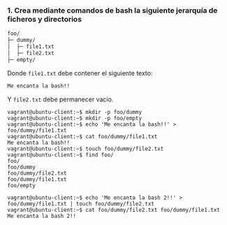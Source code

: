 ### 1. Crea mediante comandos de bash la siguiente jerarquía de ficheros y directorios

```bash
foo/
├─ dummy/
│  ├─ file1.txt
│  ├─ file2.txt
├─ empty/
```

Donde `file1.txt` debe contener el siguiente texto:

```bash
Me encanta la bash!!
```

Y `file2.txt` debe permanecer vacío.

```shell
vagrant@ubuntu-client:~$ mkdir -p foo/dummy
vagrant@ubuntu-client:~$ mkdir -p foo/empty
vagrant@ubuntu-client:~$ echo 'Me encanta la bash!!' > foo/dummy/file1.txt
vagrant@ubuntu-client:~$ cat foo/dummy/file1.txt
Me encanta la bash!!
vagrant@ubuntu-client:~$ touch foo/dummy/file2.txt
vagrant@ubuntu-client:~$ find foo/
foo/
foo/dummy
foo/dummy/file2.txt
foo/dummy/file1.txt
foo/empty
```

```shell
vagrant@ubuntu-client:~$ echo 'Me encanta la bash 2!!' > foo/dummy/file1.txt | touch foo/dummy/file2.txt
vagrant@ubuntu-client:~$ cat foo/dummy/file2.txt foo/dummy/file1.txt
Me encanta la bash 2!!
```